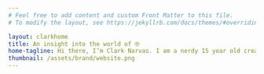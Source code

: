 ```yaml
---
# Feel free to add content and custom Front Matter to this file.
# To modify the layout, see https://jekyllrb.com/docs/themes/#overriding-theme-defaults

layout: clarkhome
title: An insight into the world of 🤓
home-tagline: Hi there, I’m Clark Narvas. I am a nerdy 15 year old creating wonderful and mad content about productivity, technology, studying and all things in between. 🌟
thumbnail: /assets/brand/website.png
---
```



